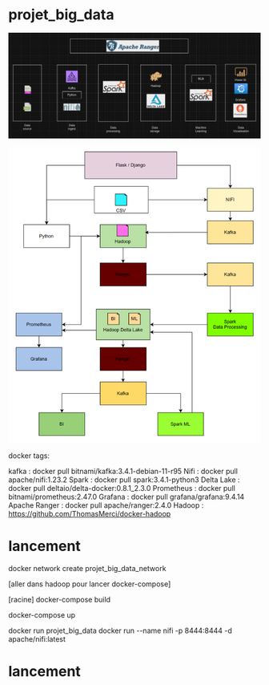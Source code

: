 # projet_big_data


![Alt text](diagr.png)

![Alt text](image.png)

docker tags:

kafka : docker pull bitnami/kafka:3.4.1-debian-11-r95
Nifi : docker pull apache/nifi:1.23.2
Spark : docker pull spark:3.4.1-python3
Delta Lake : docker pull deltaio/delta-docker:0.8.1_2.3.0
Prometheus : docker pull bitnami/prometheus:2.47.0
Grafana : docker pull grafana/grafana:9.4.14
Apache Ranger : docker pull apache/ranger:2.4.0
Hadoop : https://github.com/ThomasMerci/docker-hadoop


# lancement 

docker network create projet_big_data_network

[aller dans hadoop pour lancer docker-compose]

[racine]
docker-compose build

docker-compose up

docker run projet_big_data
docker run --name nifi -p 8444:8444 -d apache/nifi:latest


# lancement 

